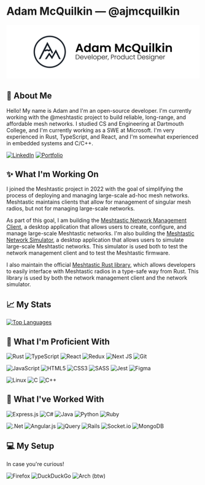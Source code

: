 # Adam McQuilkin — @ajmcquilkin

![Banner Image](banner.png)

## :wave: About Me

Hello! My name is Adam and I'm an open-source developer. I'm currently working with the @meshtastic project to build reliable, long-range, and affordable mesh networks. I studied CS and Engineering at Dartmouth College, and I'm currently working as a SWE at Microsoft. I'm very experienced in Rust, TypeScript, and React, and I'm somewhat experienced in embedded systems and C/C++.

[![LinkedIn](https://img.shields.io/badge/linkedin-%230077B5.svg?style=for-the-badge&logo=linkedin&logoColor=white)](https://www.linkedin.com/in/adam-mcquilkin)
[![Portfolio](https://img.shields.io/badge/Portfolio-%23000000.svg?style=for-the-badge&logo=firefox&logoColor=#FF7139)](https://www.adammcquilkin.com/)

## :sparkles: What I'm Working On

I joined the Meshtastic project in 2022 with the goal of simplifying the process of deploying and managing large-scale ad-hoc mesh networks. Meshtastic maintains clients that allow for management of singular mesh radios, but not for managing large-scale networks.

As part of this goal, I am building the [Meshtastic Network Management Client](https://github.com/ajmcquilkin/meshtastic-network-management-client), a desktop application that allows users to create, configure, and manage large-scale Meshtastic networks. I'm also building the [Meshtastic Network Simulator](https://github.com/ajmcquilkin/meshtastic-network-simulator), a desktop application that allows users to simulate large-scale Meshtastic networks. This simulator is used both to test the network management client and to test the Meshtastic firmware.

I also maintain the official [Meshtastic Rust library](https://github.com/meshtastic/rust), which allows developers to easily interface with Meshtastic radios in a type-safe way from Rust. This library is used by both the network management client and the network simulator.

## :chart_with_upwards_trend: My Stats

[![Top Languages](https://github-readme-stats.vercel.app/api/top-langs/?username=ajmcquilkin&layout=compact)](https://github.com/ajmcquilkin)

## :muscle: What I'm Proficient With

![Rust](https://img.shields.io/badge/rust-%23000000.svg?style=for-the-badge&logo=rust&logoColor=white)
![TypeScript](https://img.shields.io/badge/typescript-%23007ACC.svg?style=for-the-badge&logo=typescript&logoColor=white)
![React](https://img.shields.io/badge/react-%2320232a.svg?style=for-the-badge&logo=react&logoColor=%2361DAFB)
![Redux](https://img.shields.io/badge/redux-%23593d88.svg?style=for-the-badge&logo=redux&logoColor=white)
![Next JS](https://img.shields.io/badge/Next-black?style=for-the-badge&logo=next.js&logoColor=white)
![Git](https://img.shields.io/badge/git-%23F05033.svg?style=for-the-badge&logo=git&logoColor=white)

![JavaScript](https://img.shields.io/badge/javascript-%23323330.svg?style=for-the-badge&logo=javascript&logoColor=%23F7DF1E)
![HTML5](https://img.shields.io/badge/html5-%23E34F26.svg?style=for-the-badge&logo=html5&logoColor=white)
![CSS3](https://img.shields.io/badge/css3-%231572B6.svg?style=for-the-badge&logo=css3&logoColor=white)
![SASS](https://img.shields.io/badge/SASS-hotpink.svg?style=for-the-badge&logo=SASS&logoColor=white)
![Jest](https://img.shields.io/badge/-jest-%23C21325?style=for-the-badge&logo=jest&logoColor=white)
![Figma](https://img.shields.io/badge/figma-%23F24E1E.svg?style=for-the-badge&logo=figma&logoColor=white)

<!-- ![Shell Script](https://img.shields.io/badge/shell_script-%23121011.svg?style=for-the-badge&logo=gnu-bash&logoColor=white) -->
<!-- ![Webpack](https://img.shields.io/badge/webpack-%238DD6F9.svg?style=for-the-badge&logo=webpack&logoColor=black) -->

<!-- ![GitHub](https://img.shields.io/badge/github-%23121011.svg?style=for-the-badge&logo=github&logoColor=white) -->
<!-- ![Testing-Library](https://img.shields.io/badge/-TestingLibrary-%23E33332?style=for-the-badge&logo=testing-library&logoColor=white) -->
<!-- ![ESLint](https://img.shields.io/badge/ESLint-4B3263?style=for-the-badge&logo=eslint&logoColor=white) -->
<!-- ![Yarn](https://img.shields.io/badge/yarn-%232C8EBB.svg?style=for-the-badge&logo=yarn&logoColor=white) -->

<!-- ![Visual Studio Code](https://img.shields.io/badge/Visual%20Studio%20Code-0078d7.svg?style=for-the-badge&logo=visual-studio-code&logoColor=white) -->
<!-- ![Visual Studio](https://img.shields.io/badge/Visual%20Studio-5C2D91.svg?style=for-the-badge&logo=visual-studio&logoColor=white) -->
<!-- ![Windows](https://img.shields.io/badge/Windows-0078D6?style=for-the-badge&logo=windows&logoColor=white) -->

![Linux](https://img.shields.io/badge/Linux-FCC624?style=for-the-badge&logo=linux&logoColor=black)
![C](https://img.shields.io/badge/c-%2300599C.svg?style=for-the-badge&logo=c&logoColor=white)
![C++](https://img.shields.io/badge/c++-%2300599C.svg?style=for-the-badge&logo=c%2B%2B&logoColor=white)

<!-- ![Arduino](https://img.shields.io/badge/-Arduino-00979D?style=for-the-badge&logo=Arduino&logoColor=white) -->
<!-- ![Raspberry Pi](https://img.shields.io/badge/-RaspberryPi-C51A4A?style=for-the-badge&logo=Raspberry-Pi) -->

<!-- ![LaTeX](https://img.shields.io/badge/latex-%23008080.svg?style=for-the-badge&logo=latex&logoColor=white) -->
<!-- ![Markdown](https://img.shields.io/badge/markdown-%23000000.svg?style=for-the-badge&logo=markdown&logoColor=white) -->

<!-- ![Adobe Creative Cloud](https://img.shields.io/badge/Adobe%20Creative%20Cloud-DA1F26.svg?style=for-the-badge&logo=Adobe%20Creative%20Cloud&logoColor=white)
![Adobe After Effects](https://img.shields.io/badge/Adobe%20After%20Effects-9999FF.svg?style=for-the-badge&logo=Adobe%20After%20Effects&logoColor=white)
![Adobe Lightroom](https://img.shields.io/badge/Adobe%20Lightroom-31A8FF.svg?style=for-the-badge&logo=Adobe%20Lightroom&logoColor=white)
![Adobe Photoshop](https://img.shields.io/badge/adobephotoshop-%2331A8FF.svg?style=for-the-badge&logo=adobephotoshop&logoColor=white)
![Adobe Premiere Pro](https://img.shields.io/badge/Adobe%20Premiere%20Pro-9999FF.svg?style=for-the-badge&logo=Adobe%20Premiere%20Pro&logoColor=white) -->

## :memo: What I've Worked With

![Express.js](https://img.shields.io/badge/express.js-%23404d59.svg?style=for-the-badge&logo=express&logoColor=%2361DAFB)
![C#](https://img.shields.io/badge/c%23-%23239120.svg?style=for-the-badge&logo=c-sharp&logoColor=white)
![Java](https://img.shields.io/badge/java-%23ED8B00.svg?style=for-the-badge&logo=java&logoColor=white)
![Python](https://img.shields.io/badge/python-3670A0?style=for-the-badge&logo=python&logoColor=ffdd54)
![Ruby](https://img.shields.io/badge/ruby-%23CC342D.svg?style=for-the-badge&logo=ruby&logoColor=white)

![.Net](https://img.shields.io/badge/.NET-5C2D91?style=for-the-badge&logo=.net&logoColor=white)
![Angular.js](https://img.shields.io/badge/angular.js-%23E23237.svg?style=for-the-badge&logo=angularjs&logoColor=white)
![jQuery](https://img.shields.io/badge/jquery-%230769AD.svg?style=for-the-badge&logo=jquery&logoColor=white)
![Rails](https://img.shields.io/badge/rails-%23CC0000.svg?style=for-the-badge&logo=ruby-on-rails&logoColor=white)
![Socket.io](https://img.shields.io/badge/Socket.io-black?style=for-the-badge&logo=socket.io&badgeColor=010101)
![MongoDB](https://img.shields.io/badge/MongoDB-%234ea94b.svg?style=for-the-badge&logo=mongodb&logoColor=white)

<!-- ![Adobe Illustrator](https://img.shields.io/badge/adobeillustrator-%23FF9A00.svg?style=for-the-badge&logo=adobeillustrator&logoColor=white) -->
<!-- ![Adobe XD](https://img.shields.io/badge/Adobe%20XD-470137?style=for-the-badge&logo=Adobe%20XD&logoColor=#FF61F6) -->

<!-- ## :book: What I'm Learning -->

<!-- ![Electron.js](https://img.shields.io/badge/Electron-191970?style=for-the-badge&logo=Electron&logoColor=white) -->

## :computer: My Setup

In case you're curious!

![Firefox](https://img.shields.io/badge/Firefox-FF7139?style=for-the-badge&logo=Firefox-Browser&logoColor=white)
![DuckDuckGo](https://img.shields.io/badge/DuckDuckGo-DE5833?style=for-the-badge&logo=DuckDuckGo&logoColor=white)
![Arch](https://img.shields.io/badge/Arch%20Linux-1793D1?logo=arch-linux&logoColor=fff&style=for-the-badge)
(btw)

<!-- ![MDN Web Docs](https://img.shields.io/badge/MDN_Web_Docs-black?style=for-the-badge&logo=mdnwebdocs&logoColor=white) :heart: -->
